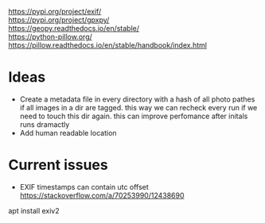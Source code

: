 https://pypi.org/project/exif/  
https://pypi.org/project/gpxpy/  
https://geopy.readthedocs.io/en/stable/  
https://python-pillow.org/ https://pillow.readthedocs.io/en/stable/handbook/index.html  

# Ideas

* Create a metadata file in every directory with a hash of all photo pathes if all images in a dir are tagged. this way we can recheck every run if we need to touch this dir again. this can improve perfomance after initals runs dramactly
* Add human readable location

# Current issues

* EXIF timestamps can contain utc offset https://stackoverflow.com/a/70253990/12438690



apt install exiv2